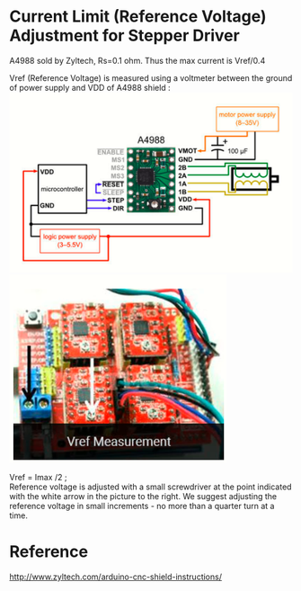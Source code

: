 # Current Limit (Reference Voltage) Adjustment for Stepper Driver
A4988 sold by Zyltech, Rs=0.1 ohm. Thus the max current is Vref/0.4

Vref (Reference Voltage) is measured using a voltmeter between the ground of power supply and VDD of A4988 shield :
![measure](https://github.com/ghostlof/GRBL-motor/blob/master/Images/A4988.PNG)  
![measure 2](https://github.com/ghostlof/GRBL-motor/blob/master/Images/Vref.PNG)  

Vref = Imax /2 ;  
Reference voltage is adjusted with a small screwdriver at the point indicated with the white arrow in the picture to the right. We suggest adjusting the reference voltage in small increments - no more than a quarter turn at a time.

# Reference
http://www.zyltech.com/arduino-cnc-shield-instructions/

